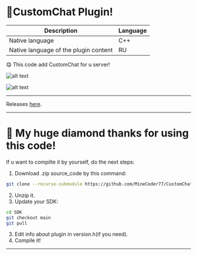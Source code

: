 # 🎁CustomChat Plugin!


| Description | Language |
| ----------------- | --------------------------- |
| Native language                       |    C++  |
| Native language of the plugin content |    RU   |

😋 This code add CustomChat for u server!

![alt text](assets/CustomChat1.png "CustomChat example1")


![alt text](assets/CustomChat2.png "CustomChat example2")

-----

Releases <a href="https://github.com/MineCoder77/BuyerPlugin/releases/tag/CustomChatPlugin">here</a>.

-----

# 💎 My huge diamond thanks for using this code!

If u want to compilte it by yourself, do the next steps:

1. Download .zip source_code by this command:
```sh
git clone --recurse-submodule https://github.com/MineCoder77/CustomChatPlugin.git
```
2. Unzip it.
3. Update your SDK:
```sh
cd SDK
git checkout main
git pull
```
3. Edit info about plugin in version.h(if you need).
4. Compile it!

-----
